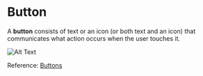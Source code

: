 
# Button

A **button** consists of text or an icon (or both text and an icon) that communicates what action occurs when the user touches it.


![Alt Text](https://github.com/MichAca/WWCode-Android-Study-Group/blob/master/June%2016%2C%202018/media/button.gif "Button gif")


Reference: [Buttons](https://developer.android.com/guide/topics/ui/controls/button)

